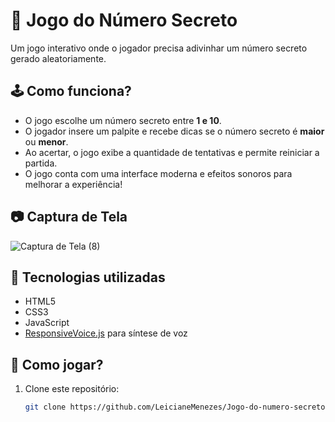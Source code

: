 # 🎯 Jogo do Número Secreto  

Um jogo interativo onde o jogador precisa adivinhar um número secreto gerado aleatoriamente.  

## 🕹️ Como funciona?  
- O jogo escolhe um número secreto entre **1 e 10**.  
- O jogador insere um palpite e recebe dicas se o número secreto é **maior** ou **menor**.  
- Ao acertar, o jogo exibe a quantidade de tentativas e permite reiniciar a partida.  
- O jogo conta com uma interface moderna e efeitos sonoros para melhorar a experiência!  

## 📷 Captura de Tela  
![Captura de Tela (8)](https://github.com/user-attachments/assets/2be96925-96ff-4d8e-83ef-3364fd3503bc)

## 🚀 Tecnologias utilizadas  
- HTML5  
- CSS3  
- JavaScript  
- [ResponsiveVoice.js](https://responsivevoice.org/) para síntese de voz  

## 📌 Como jogar?  
1. Clone este repositório:  
   ```bash
   git clone https://github.com/LeicianeMenezes/Jogo-do-numero-secreto-Alura.git
